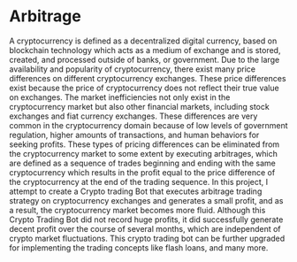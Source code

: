 # Arbitrage
A cryptocurrency is defined as a decentralized digital currency, based on blockchain technology which acts as a medium of exchange and is stored, created, and processed outside of banks, or government. Due to the large availability and popularity of cryptocurrency, there exist many price differences on different cryptocurrency exchanges. These price differences exist because the price of cryptocurrency does not reflect their true value on exchanges. The market inefficiencies not only exist in the cryptocurrency market but also other financial markets, including stock exchanges and fiat currency exchanges. These differences are very common in the cryptocurrency domain because of low levels of government regulation, higher amounts of transactions, and human behaviors for seeking profits. These types of pricing differences can be eliminated from the cryptocurrency market to some extent by executing arbitrages, which are defined as a sequence of trades beginning and ending with the same cryptocurrency which results in the profit equal to the price difference of the cryptocurrency at the end of the trading sequence.  In this project, I attempt to create a Crypto trading Bot that executes arbitrage trading strategy on cryptocurrency exchanges and generates a small profit, and as a result, the cryptocurrency market becomes more fluid. Although this Crypto Trading Bot did not record huge profits, it did successfully generate decent profit over the course of several months, which are independent of crypto market fluctuations. This crypto trading bot can be further upgraded for implementing the trading concepts like flash loans, and many more.

